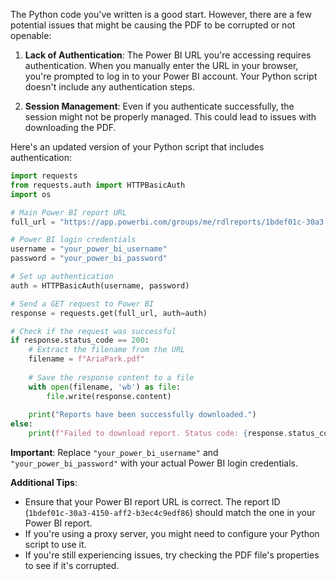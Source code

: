 The Python code you've written is a good start. However, there are a few potential issues that might be causing the PDF to be corrupted or not openable:

1. **Lack of Authentication**: The Power BI URL you're accessing requires authentication. When you manually enter the URL in your browser, you're prompted to log in to your Power BI account. Your Python script doesn't include any authentication steps.

2. **Session Management**: Even if you authenticate successfully, the session might not be properly managed. This could lead to issues with downloading the PDF.

Here's an updated version of your Python script that includes authentication:

```python
import requests
from requests.auth import HTTPBasicAuth
import os

# Main Power BI report URL
full_url = "https://app.powerbi.com/groups/me/rdlreports/1bdef01c-30a3-4150-aff2-b3ec4c9edf86?rp:AdviceDeathScriptMERGEDMonthStartDate=6/1/2023&rp:AdviceDeathScriptMERGEDIncomingcall=Aria%20Park&rdl:format=PDF"

# Power BI login credentials
username = "your_power_bi_username"
password = "your_power_bi_password"

# Set up authentication
auth = HTTPBasicAuth(username, password)

# Send a GET request to Power BI
response = requests.get(full_url, auth=auth)

# Check if the request was successful
if response.status_code == 200:
    # Extract the filename from the URL
    filename = f"AriaPark.pdf"
    
    # Save the response content to a file
    with open(filename, 'wb') as file:
        file.write(response.content)
    
    print("Reports have been successfully downloaded.")
else:
    print(f"Failed to download report. Status code: {response.status_code}")
```

**Important**: Replace `"your_power_bi_username"` and `"your_power_bi_password"` with your actual Power BI login credentials.

**Additional Tips**:

- Ensure that your Power BI report URL is correct. The report ID (`1bdef01c-30a3-4150-aff2-b3ec4c9edf86`) should match the one in your Power BI report.
- If you're using a proxy server, you might need to configure your Python script to use it.
- If you're still experiencing issues, try checking the PDF file's properties to see if it's corrupted.